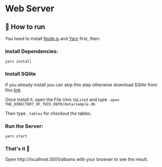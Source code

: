 # Web Server

## 👷 How to run
You need to install [Node.js](https://nodejs.org/it/) and [Yarn](https://yarnpkg.com/) first, then:

### Install Dependencies:
```
yarn install
```

### Install SQlite
If you already install you can skip this step otherwise download SQlite from this [link](https://www.sqlite.org/download.html)

Once install it, open the File Unix <code>SQLite3</code> and type <code>.open THE_DIRECTORY_OF_THIS_REPO/data/sample.db</code>

Then type <code>.tables</code> for checkout the tables. 

### Run the Server:

```
yarn start
```

### That's it 🚀
Open http://localhost:3001/albums with your browser to see the result.
